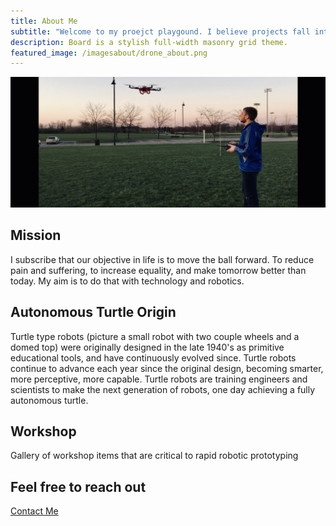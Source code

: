 ```yaml
---
title: About Me
subtitle: "Welcome to my proejct playgound. I believe projects fall into two categroies: they either teach you something or they accomplsih a finished product goal. Not everything on this porfolio is fully finished, but that's becuase it taught me what I needed to learn along to way to consider it complete!"
description: Board is a stylish full-width masonry grid theme.
featured_image: /imagesabout/drone_about.png
---
```


![](/images/about/drone_about.png)

## Mission

I subscribe that our objective in life is to move the ball forward. To reduce pain and suffering, to increase equality, and make tomorrow better than today. My aim is to do that with technology and robotics. 


## Autonomous Turtle Origin
Turtle type robots (picture a small robot with two couple wheels and a domed top) were originally designed in the late 1940's as primitive educational tools, and have continuously  evolved since. Turtle robots continue to advance each year since the original design, becoming smarter, more perceptive, more capable. Turtle robots are training engineers and scientists to make the next generation of robots, one day achieving a fully autonomous turtle. 


## Workshop

Gallery of workshop items that are critical to rapid robotic prototyping

## Feel free to reach out
<a href="https://jekyllthemes.io/theme/board-portfolio-jekyll-theme" class="button button--large">Contact Me</a>
